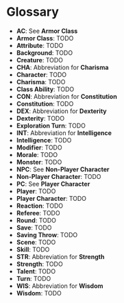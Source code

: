 
# Glossary

* **AC**: See __Armor Class__
* **Armor Class**: TODO
* **Attribute**: TODO
* **Background**: TODO
* **Creature**: TODO
* **CHA**: Abbreviation for __Charisma__
* **Character**: TODO
* **Charisma**: TODO
* **Class Ability**: TODO
* **CON**: Abbreviation for __Constitution__
* **Constitution**: TODO
* **DEX**: Abbreviation for __Dexterity__
* **Dexterity**: TODO
* **Exploration Turn**: TODO
* **INT**: Abbreviation for __Intelligence__
* **Intelligence**: TODO
* **Modifier**: TODO
* **Morale**: TODO
* **Monster**: TODO
* **NPC**: See __Non-Player Character__
* **Non-Player Character**: TODO
* **PC**: See __Player Character__
* **Player**: TODO
* **Player Character**: TODO
* **Reaction**: TODO
* **Referee**: TODO
* **Round**: TODO
* **Save**: TODO
* **Saving Throw**: TODO
* **Scene**: TODO
* **Skill**: TODO
* **STR**: Abbreviation for __Strength__
* **Strength**: TODO
* **Talent**: TODO
* **Turn**: TODO
* **WIS**: Abbreviation for __Wisdom__
* **Wisdom**: TODO

